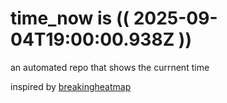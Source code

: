# time_now is (( 2025-09-04T19:00:00.938Z ))

an automated repo that shows the currnent time

inspired by [breakingheatmap](https://github.com/breakingheatmap/breakingheatmap)